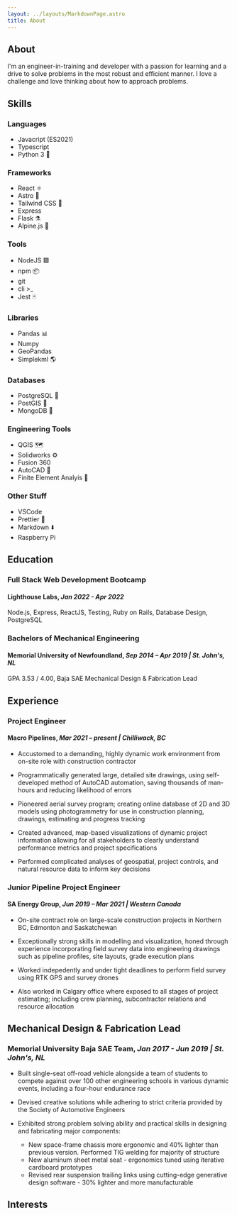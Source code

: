 ```yaml
---
layout: ../layouts/MarkdownPage.astro
title: About
---
```


## About

I'm an engineer-in-training and developer with a passion for learning and a drive to solve problems in the most robust and efficient manner. I love a challenge and love thinking about how to approach problems.

## Skills

### Languages

- Javacript (ES2021)
- Typescript
- Python 3 🐍

### Frameworks

- React ⚛
- Astro 🚀
- Tailwind CSS 🍃
- Express
- Flask ⚗️
- Alpine.js 🗻

### Tools

- NodeJS 🟩
- npm 📦
- git
- cli >\_
- Jest 🃏

### Libraries

- Pandas 📊
- Numpy
- GeoPandas
- Simplekml 🌎

### Databases

- PostgreSQL 🐘
- PostGIS 📍
- MongoDB 🌱

### Engineering Tools

- QGIS 🗺
- Solidworks ⚙️
- Fusion 360
- AutoCAD 📐
- Finite Element Analyis 🔻

### Other Stuff

- VSCode
- Prettier 💄
- Markdown ⬇️
- Raspberry Pi

## Education

### Full Stack Web Development Bootcamp

#### Lighthouse Labs, _Jan 2022 - Apr 2022_

Node.js, Express, ReactJS, Testing, Ruby on Rails, Database Design, PostgreSQL

### Bachelors of Mechanical Engineering

#### Memorial University of Newfoundland, _Sep 2014 – Apr 2019 | St. John's, NL_

GPA 3.53 / 4.00, Baja SAE Mechanical Design & Fabrication Lead

## Experience

### Project Engineer

#### Macro Pipelines, _Mar 2021 – present | Chilliwack, BC_

- Accustomed to a demanding, highly dynamic work environment from on-site role with construction contractor

- Programmatically generated large, detailed site drawings, using self-developed method of AutoCAD automation, saving thousands of man-hours and reducing likelihood of errors

- Pioneered aerial survey program; creating online database of 2D and 3D models using photogrammetry for use in construction planning, drawings, estimating and progress tracking

- Created advanced, map-based visualizations of dynamic project information allowing for all stakeholders to clearly understand performance metrics and project specifications

- Performed complicated analyses of geospatial, project controls, and natural resource data to inform key decisions

### Junior Pipeline Project Engineer

#### SA Energy Group, _Jun 2019 – Mar 2021 | Western Canada_

- On-site contract role on large-scale construction projects in Northern BC, Edmonton and Saskatchewan

- Exceptionally strong skills in modelling and visualization, honed through experience incorporating field survey data into engineering drawings such as pipeline profiles, site layouts, grade execution plans

- Worked indepedently and under tight deadlines to perform field survey using RTK GPS and survey drones

- Also worked in Calgary office where exposed to all stages of project estimating; including crew planning, subcontractor relations and resource allocation

## Mechanical Design & Fabrication Lead

### Memorial University Baja SAE Team, _Jan 2017 - Jun 2019 | St. John's, NL_

- Built single-seat off-road vehicle alongside a team of students to compete against over 100 other engineering schools in various dynamic events, including a four-hour endurance race

- Devised creative solutions while adhering to strict criteria provided by the Society of Automotive Engineers

- Exhibited strong problem solving ability and practical skills in designing and fabricating major components:
  - New space-frame chassis more ergonomic and 40% lighter than previous version. Performed TIG welding for majority of structure
  - New aluminum sheet metal seat - ergonomics tuned using iterative cardboard prototypes
  - Revised rear suspension trailing links using cutting-edge generative design software - 30% lighter and more manufacturable

## Interests

